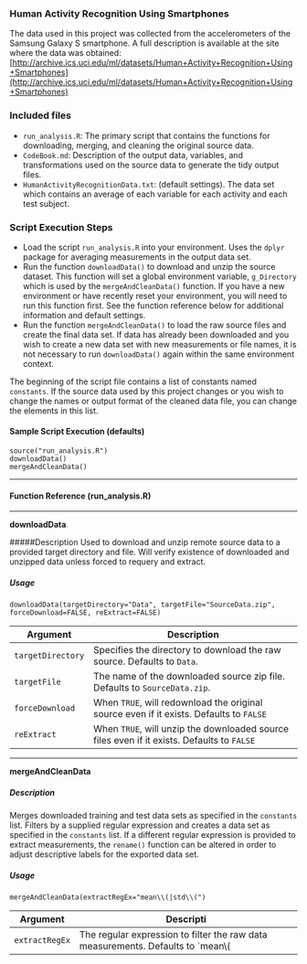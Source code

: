 ### Human Activity Recognition Using Smartphones

The data used in this project was collected from the accelerometers of the Samsung Galaxy S smartphone. A full description is available at the site where the data was obtained:
[http://archive.ics.uci.edu/ml/datasets/Human+Activity+Recognition+Using+Smartphones](http://archive.ics.uci.edu/ml/datasets/Human+Activity+Recognition+Using+Smartphones)

### Included files

* `run_analysis.R`: The primary script that contains the functions for downloading, merging, and cleaning the original source data.
* `CodeBook.md`: Description of the output data, variables, and transformations used on the source data to generate the tidy output files.
* `HumanActivityRecognitionData.txt`: (default settings). The data set which contains an average of each variable for each activity and each test subject.

### Script Execution Steps

- Load the script `run_analysis.R` into your environment.  Uses the `dplyr` package for averaging measurements in the output data set.
- Run the function `downloadData()` to download and unzip the source dataset.  This function will set a global environment variable, `g_Directory` which is used by the `mergeAndCleanData()` function.  If you have a new environment or have recently reset your environment, you will need to run this function first.  See the function reference below for additional information and default settings.
- Run the function `mergeAndCleanData()` to load the raw source files and create the final data set. If data has already been downloaded and you wish to create a new data set with new measurements or file names, it is not necessary to run `downloadData()` again within the same environment context.

The beginning of the script file contains a list of constants named `constants`.  If the source data used by this project changes or you wish to change the names or output format of the cleaned data file, you can change the elements in this list.

#### Sample Script Execution (defaults)

`source("run_analysis.R")`  
`downloadData()`  
`mergeAndCleanData()`
  
***
#### Function Reference (run_analysis.R)

***
**downloadData**

#####Description
Used to download and unzip remote source data to a provided target directory and file.  Will verify existence of downloaded and unzipped data unless forced to requery and extract.

##### Usage

`downloadData(targetDirectory="Data", targetFile="SourceData.zip", forceDownload=FALSE, reExtract=FALSE)`

Argument | Description
---------|----------------------------------------------------
`targetDirectory`| Specifies the directory to download the raw source.  Defaults to `Data`.
`targetFile`| The name of the downloaded source zip file.  Defaults to `SourceData.zip`.
`forceDownload`| When `TRUE`, will redownload the original source even if it exists.  Defaults to `FALSE`
`reExtract`| When `TRUE`, will unzip the downloaded source files even if it exists.  Defaults to `FALSE`

***
**mergeAndCleanData**

##### Description
Merges downloaded training and test data sets as specified in the `constants` list. Filters by a supplied regular expression and creates a data set as specified in the `constants` list.  If a different regular expression is provided to extract measurements, the `rename()` function can be altered in order to adjust descriptive labels for the exported data set.

##### Usage

`mergeAndCleanData(extractRegEx="mean\\(|std\\(")`

Argument | Descripti
---------|------------------------------------------------------
`extractRegEx`| The regular expression to filter the raw data measurements.  Defaults to `mean\\(|std\\(`.

